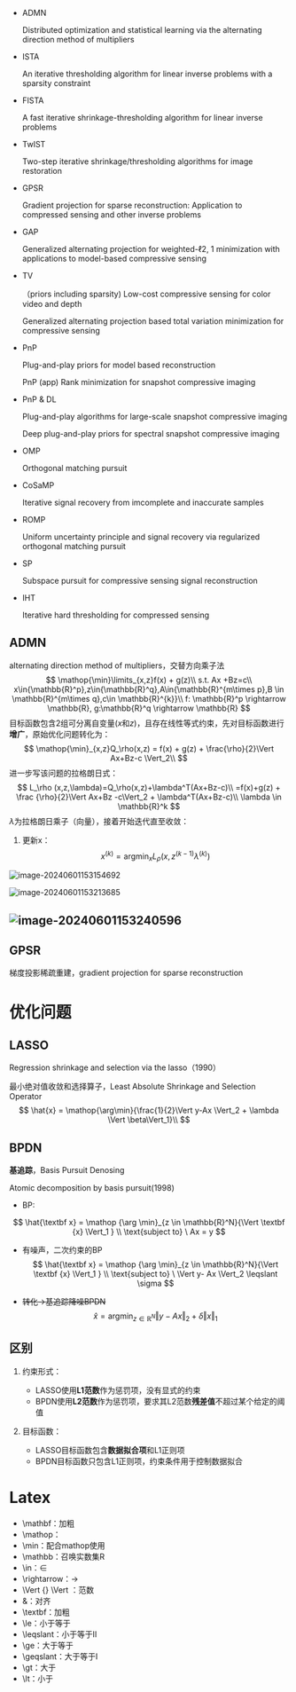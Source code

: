 - ADMN

  Distributed optimization and statistical learning via the alternating direction method of multipliers

- ISTA

  An iterative thresholding algorithm for linear inverse problems with a sparsity constraint

- FISTA

  A fast iterative shrinkage-thresholding algorithm for linear inverse problems

- TwIST

  Two-step iterative shrinkage/thresholding algorithms for image restoration

- GPSR

  Gradient projection for sparse reconstruction: Application to compressed sensing and other inverse problems

- GAP

  Generalized alternating projection for weighted-ℓ2, 1 minimization with applications to model-based compressive sensing

- TV

  （priors including sparsity) Low-cost compressive sensing for color video and depth

  Generalized alternating projection based total variation minimization for compressive sensing

- PnP

  Plug-and-play priors for model based reconstruction

  PnP (app) Rank minimization for  snapshot compressive imaging

- PnP & DL

  Plug-and-play algorithms for large-scale snapshot compressive imaging

  Deep plug-and-play priors for spectral snapshot compressive imaging

- OMP

  Orthogonal matching pursuit

- CoSaMP

  Iterative signal recovery from imcomplete and inaccurate samples

- ROMP

  Uniform uncertainty principle and signal recovery via regularized orthogonal matching pursuit

- SP

  Subspace pursuit for compressive sensing signal reconstruction

- IHT

  Iterative hard thresholding for compressed sensing

## ADMN

alternating direction method of multipliers，交替方向乘子法
$$
\mathop{\min}\limits_{x,z}f(x) + g(z)\\
s.t. Ax +Bz=c\\
x\in{\mathbb{R}^p},z\in{\mathbb{R}^q},A\in{\mathbb{R}^{m\times p},B \in \mathbb{R}^{m\times q},c\in \mathbb{R}^{k}}\\
f: \mathbb{R}^p \rightarrow \mathbb{R}, g:\mathbb{R}^q \rightarrow \mathbb{R}
$$
目标函数包含2组可分离自变量($x$和$z$)，且存在线性等式约束，先对目标函数进行**增广**，原始优化问题转化为：
$$
\mathop{\min}_{x,z}Q_\rho(x,z) = f(x) + g(z) + \frac{\rho}{2}\Vert Ax+Bz-c \Vert_2\\
$$
进一步写该问题的拉格朗日式：
$$
L_\rho (x,z,\lambda)=Q_\rho(x,z)+\lambda^T(Ax+Bz-c)\\
=f(x)+g(z) + \frac {\rho}{2}\Vert Ax+Bz -c\Vert_2 + \lambda^T(Ax+Bz-c)\\
\lambda \in \mathbb{R}^k
$$
$\lambda$为拉格朗日乘子（向量），接着开始迭代直至收敛：

1. 更新x：
   $$
   x^{(k)}=\mathop{\arg \min}_x L_\rho(x,z^{(k-1)}\lambda^{(k)})
   $$
   

![image-20240601153154692](C:\Users\z1002\AppData\Roaming\Typora\typora-user-images\image-20240601153154692.png)

![image-20240601153213685](C:\Users\z1002\AppData\Roaming\Typora\typora-user-images\image-20240601153213685.png)

## ![image-20240601153240596](C:\Users\z1002\AppData\Roaming\Typora\typora-user-images\image-20240601153240596.png)

## GPSR

梯度投影稀疏重建，gradient projection for sparse reconstruction

# 优化问题

## LASSO

Regression shrinkage and selection via the lasso（1990）

最小绝对值收敛和选择算子，Least Absolute Shrinkage and Selection Operator
$$
\hat{x} = \mathop{\arg\min}{\frac{1}{2}\Vert y-Ax \Vert_2 + \lambda \Vert \beta\Vert_1}\\
$$

## BPDN

**基追踪**，Basis Pursuit Denosing

Atomic decomposition by basis pursuit(1998)

- BP:

$$
\hat{\textbf x} = \mathop {\arg \min}_{z \in \mathbb{R}^N}{\Vert \textbf {x} \Vert_1 } \\ \text{subject to} \ Ax = y
$$

- 有噪声，二次约束的BP
  $$
  \hat{\textbf x} = \mathop {\arg \min}_{z \in \mathbb{R}^N}{\Vert \textbf {x} \Vert_1 } \\ \text{subject to} \ \Vert y- Ax \Vert_2 \leqslant \sigma
  $$

- ~~转化->基追踪降噪BPDN~~
  $$
  \hat{x} = \mathop {\arg \min}_{z\in\mathbb{R}^N}\Vert y-Ax \Vert_2 + \delta \Vert x \Vert_1
  $$

## 区别

1. 约束形式：
   - LASSO使用**L1范数**作为惩罚项，没有显式的约束
   - BPDN使用**L2范数**作为惩罚项，要求其L2范数**残差值**不超过某个给定的阈值

2. 目标函数：
   - LASSO目标函数包含**数据拟合项**和L1正则项
   - BPDN目标函数只包含L1正则项，约束条件用于控制数据拟合







# Latex

- \mathbf：加粗
- \mathop：
- \min：配合mathop使用
- \mathbb：召唤实数集R
- \in：∈
- \rightarrow：->
- \Vert {} \Vert ：范数
- &：对齐
- \textbf：加粗
- \le：小于等于
- \leqslant：小于等于II
- \ge：大于等于
- \geqslant：大于等于I
- \gt：大于
- \lt：小于





































